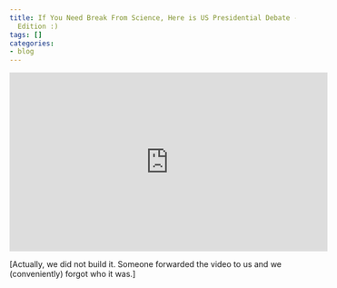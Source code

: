 ```yaml
---
title: If You Need Break From Science, Here is US Presidential Debate - Homolog.us
  Edition :)
tags: []
categories:
- blog
---
```

<iframe width="560" height="315" src="http://www.youtube.com/embed/sZLqsRqKFyI" frameborder="0"> </iframe>
<!--more-->

[Actually, we did not build it. Someone forwarded the video to us and we
(conveniently) forgot who it was.]

